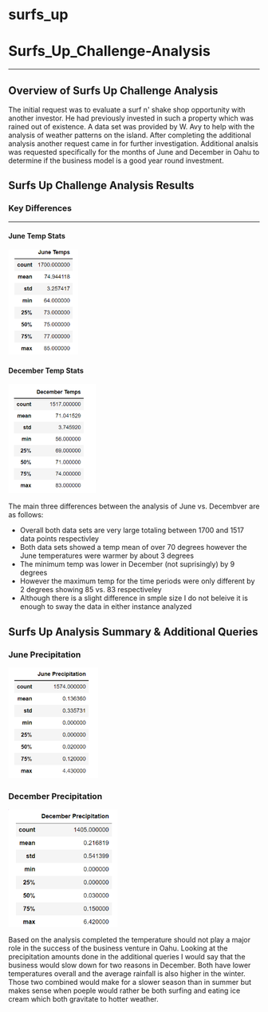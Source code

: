 # surfs_up
# Surfs_Up_Challenge-Analysis

---
## Overview of Surfs Up Challenge Analysis
The initial request was to evaluate a surf n' shake shop opportunity with another investor.   He had previously invested in such a property which was rained out of existence.   A data set was provided by W. Avy to help with the analysis of weather patterns on the island.   After completing the additional analysis another request came in for further investigation.   Additional analsis was requested specifically for the months of June and December in Oahu to determine if the business model is a good year round investment.

## Surfs Up Challenge Analysis Results

### Key Differences
___
#### June Temp Stats
<img width="140" alt="June_Temp_Stats" src='https://github.com/Diana7e/surfs_up/blob/fed33a1f661b8b10409e80ef0ccc7ba5d67eeba5/June%20Temp%20Stats.png'>

#### December Temp Stats
<img width="176" alt="December_temp_stats" src="https://github.com/Diana7e/surfs_up/blob/fed33a1f661b8b10409e80ef0ccc7ba5d67eeba5/December%20Temp%20Stats.png">

The main three differences between the analysis of June vs. Decembver are as follows:   
- Overall both data sets are very large totaling between 1700 and 1517 data points respectivley
- Both data sets showed a temp mean of over 70 degrees however the June temperatures were warmer by about 3 degrees
- The minimum temp was lower in December (not suprisingly) by 9 degrees
- However the maximum temp for the time periods were only different by 2 degrees  showing 85 vs. 83 respectiveley 
- Although there is a slight difference in smple size I do not beleive it is enough to sway the data in either instance analyzed

## Surfs Up Analysis Summary & Additional Queries 
### June Precipitation
<img width="180" alt="June Precip" src="https://github.com/Diana7e/surfs_up/blob/fed33a1f661b8b10409e80ef0ccc7ba5d67eeba5/June%20Precipitation.png">

### December Precipitation
<img width="219" alt="Dec Precip" src="https://github.com/Diana7e/surfs_up/blob/fed33a1f661b8b10409e80ef0ccc7ba5d67eeba5/December%20Precipitation.png">

Based on the analysis completed the temperature should not play a major role in the success of the business venture in Oahu.   Looking at the precipitation amounts done in the additional queries I would say that the business would slow down for two reasons in December.   Both have lower temperatures overall and the average rainfall is also higher in the winter.   Those two combined would make for a slower season than in summer but makes sense when poeple would rather be both surfing and eating ice cream which both gravitate to hotter weather.

